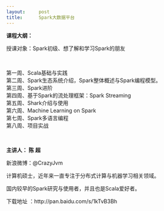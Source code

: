 ```yaml
---
layout:     post
title:      Spark大数据平台
---
```

<div id="article_content" class="article_content clearfix csdn-tracking-statistics" data-pid="blog" data-mod="popu_307" data-dsm="post">
								            <link rel="stylesheet" href="https://csdnimg.cn/release/phoenix/template/css/ck_htmledit_views-f76675cdea.css">
						<div class="htmledit_views" id="content_views">
                
<p><strong>课程大纲：</strong> </p>
<p><span style="background:#FFFFFF;">授课对象：</span><span style="background:#FFFFFF;">Spark</span><span style="background:#FFFFFF;">初级、想了解和学习</span><span style="background:#FFFFFF;">Spark</span><span style="background:#FFFFFF;">的朋友</span>
</p>
<p> </p>
<p>第一周、Scala基础与实践<br>
第二周、Spark生态系统介绍，Spark整体概述与Spark编程模型。<br>
第三周、Spark进阶<br>
第四周、基于Spark的流处理框架：Spark Streaming<br>
第五周、Shark介绍与使用<br>
第六周、Machine Learning on Spark<br>
第七周、Spark多语言编程<br>
第八周、项目实战</p>
<p> </p>
<p><strong>主讲人： 陈 超</strong> </p>
<p>新浪微博：@CrazyJvm </p>
<p>计算机硕士，近年来一直专注于分布式计算与机器学习相关领域。 </p>
<p>国内较早的Spark研究与使用者，并且也是Scala爱好者。 </p>
下载地址 ：http://pan.baidu.com/s/1kTvB3Bh<a href="http://pan.baidu.com/s/1sj7A5J3" rel="nofollow"></a>
            </div>
                </div>